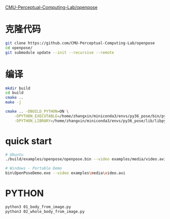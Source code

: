 

[CMU-Perceptual-Computing-Lab/openpose](https://github.com/CMU-Perceptual-Computing-Lab/openpose)

# 克隆代码
```bash
git clone https://github.com/CMU-Perceptual-Computing-Lab/openpose
cd openpose/
git submodule update --init --recursive --remote
```


# 编译
```bash
mkdir build
cd build
cmake ..
make -j

cmake .. -DBUILD_PYTHON=ON \
    -DPYTHON_EXECUTABLE=/home/zhangxin/miniconda3/envs/py36_pose/bin/python3.6 \
    -DPYTHON_LIBRARY=/home/zhangxin/miniconda3/envs/py36_pose/lib/libpython3.6m.so

```


# quick start
```bash
# Ubuntu
./build/examples/openpose/openpose.bin --video examples/media/video.avi

# Windows - Portable Demo
bin\OpenPoseDemo.exe --video examples\media\video.avi
```

# PYTHON
```bash
python3 01_body_from_image.py
python3 02_whole_body_from_image.py
```







